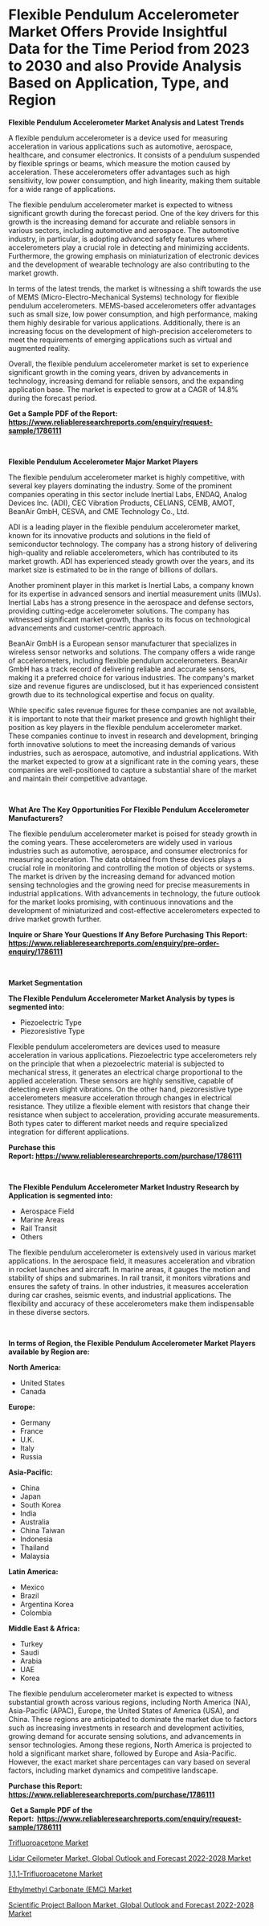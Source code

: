 <p><h1>Flexible Pendulum Accelerometer Market Offers Provide Insightful Data for the Time Period from 2023 to 2030 and also Provide Analysis Based on Application, Type, and Region</h1></p><p><strong>Flexible Pendulum Accelerometer Market Analysis and Latest Trends</strong></p>
<p><p>A flexible pendulum accelerometer is a device used for measuring acceleration in various applications such as automotive, aerospace, healthcare, and consumer electronics. It consists of a pendulum suspended by flexible springs or beams, which measure the motion caused by acceleration. These accelerometers offer advantages such as high sensitivity, low power consumption, and high linearity, making them suitable for a wide range of applications.</p><p>The flexible pendulum accelerometer market is expected to witness significant growth during the forecast period. One of the key drivers for this growth is the increasing demand for accurate and reliable sensors in various sectors, including automotive and aerospace. The automotive industry, in particular, is adopting advanced safety features where accelerometers play a crucial role in detecting and minimizing accidents. Furthermore, the growing emphasis on miniaturization of electronic devices and the development of wearable technology are also contributing to the market growth.</p><p>In terms of the latest trends, the market is witnessing a shift towards the use of MEMS (Micro-Electro-Mechanical Systems) technology for flexible pendulum accelerometers. MEMS-based accelerometers offer advantages such as small size, low power consumption, and high performance, making them highly desirable for various applications. Additionally, there is an increasing focus on the development of high-precision accelerometers to meet the requirements of emerging applications such as virtual and augmented reality.</p><p>Overall, the flexible pendulum accelerometer market is set to experience significant growth in the coming years, driven by advancements in technology, increasing demand for reliable sensors, and the expanding application base. The market is expected to grow at a CAGR of 14.8% during the forecast period.</p></p>
<p><strong>Get a Sample PDF of the Report:&nbsp; <a href="https://www.reliableresearchreports.com/enquiry/request-sample/1786111">https://www.reliableresearchreports.com/enquiry/request-sample/1786111</a></strong></p>
<p>&nbsp;</p>
<p><strong>Flexible Pendulum Accelerometer Major Market Players</strong></p>
<p><p>The flexible pendulum accelerometer market is highly competitive, with several key players dominating the industry. Some of the prominent companies operating in this sector include Inertial Labs, ENDAQ, Analog Devices Inc. (ADI), CEC Vibration Products, CELIANS, CEMB, AMOT, BeanAir GmbH, CESVA, and CME Technology Co., Ltd.</p><p>ADI is a leading player in the flexible pendulum accelerometer market, known for its innovative products and solutions in the field of semiconductor technology. The company has a strong history of delivering high-quality and reliable accelerometers, which has contributed to its market growth. ADI has experienced steady growth over the years, and its market size is estimated to be in the range of billions of dollars.</p><p>Another prominent player in this market is Inertial Labs, a company known for its expertise in advanced sensors and inertial measurement units (IMUs). Inertial Labs has a strong presence in the aerospace and defense sectors, providing cutting-edge accelerometer solutions. The company has witnessed significant market growth, thanks to its focus on technological advancements and customer-centric approach.</p><p>BeanAir GmbH is a European sensor manufacturer that specializes in wireless sensor networks and solutions. The company offers a wide range of accelerometers, including flexible pendulum accelerometers. BeanAir GmbH has a track record of delivering reliable and accurate sensors, making it a preferred choice for various industries. The company's market size and revenue figures are undisclosed, but it has experienced consistent growth due to its technological expertise and focus on quality.</p><p>While specific sales revenue figures for these companies are not available, it is important to note that their market presence and growth highlight their position as key players in the flexible pendulum accelerometer market. These companies continue to invest in research and development, bringing forth innovative solutions to meet the increasing demands of various industries, such as aerospace, automotive, and industrial applications. With the market expected to grow at a significant rate in the coming years, these companies are well-positioned to capture a substantial share of the market and maintain their competitive advantage.</p></p>
<p>&nbsp;</p>
<p><strong>What Are The Key Opportunities For Flexible Pendulum Accelerometer Manufacturers?</strong></p>
<p><p>The flexible pendulum accelerometer market is poised for steady growth in the coming years. These accelerometers are widely used in various industries such as automotive, aerospace, and consumer electronics for measuring acceleration. The data obtained from these devices plays a crucial role in monitoring and controlling the motion of objects or systems. The market is driven by the increasing demand for advanced motion sensing technologies and the growing need for precise measurements in industrial applications. With advancements in technology, the future outlook for the market looks promising, with continuous innovations and the development of miniaturized and cost-effective accelerometers expected to drive market growth further.</p></p>
<p><strong>Inquire or Share Your Questions If Any Before Purchasing This Report: <a href="https://www.reliableresearchreports.com/enquiry/pre-order-enquiry/1786111">https://www.reliableresearchreports.com/enquiry/pre-order-enquiry/1786111</a></strong></p>
<p>&nbsp;</p>
<p><strong>Market Segmentation</strong></p>
<p><strong>The Flexible Pendulum Accelerometer Market Analysis by types is segmented into:</strong></p>
<p><ul><li>Piezoelectric Type</li><li>Piezoresistive Type</li></ul></p>
<p><p>Flexible pendulum accelerometers are devices used to measure acceleration in various applications. Piezoelectric type accelerometers rely on the principle that when a piezoelectric material is subjected to mechanical stress, it generates an electrical charge proportional to the applied acceleration. These sensors are highly sensitive, capable of detecting even slight vibrations. On the other hand, piezoresistive type accelerometers measure acceleration through changes in electrical resistance. They utilize a flexible element with resistors that change their resistance when subject to acceleration, providing accurate measurements. Both types cater to different market needs and require specialized integration for different applications.</p></p>
<p><strong>Purchase this Report:&nbsp;<a href="https://www.reliableresearchreports.com/purchase/1786111">https://www.reliableresearchreports.com/purchase/1786111</a></strong></p>
<p>&nbsp;</p>
<p><strong>The Flexible Pendulum Accelerometer Market Industry Research by Application is segmented into:</strong></p>
<p><ul><li>Aerospace Field</li><li>Marine Areas</li><li>Rail Transit</li><li>Others</li></ul></p>
<p><p>The flexible pendulum accelerometer is extensively used in various market applications. In the aerospace field, it measures acceleration and vibration in rocket launches and aircraft. In marine areas, it gauges the motion and stability of ships and submarines. In rail transit, it monitors vibrations and ensures the safety of trains. In other industries, it measures acceleration during car crashes, seismic events, and industrial applications. The flexibility and accuracy of these accelerometers make them indispensable in these diverse sectors.</p></p>
<p>&nbsp;</p>
<p><strong>In terms of Region, the Flexible Pendulum Accelerometer Market Players available by Region are:</strong></p>
<p>
    <p> <strong> North America: </strong>
        <ul>
            <li>United States</li>
            <li>Canada</li>
        </ul>
        </p> 
    <p> <strong> Europe: </strong>
        <ul>
            <li>Germany</li>
            <li>France</li>
            <li>U.K.</li>
            <li>Italy</li>
            <li>Russia</li>
        </ul>
        </p> 
    <p> <strong> Asia-Pacific: </strong>
        <ul>
            <li>China</li>
            <li>Japan</li>
            <li>South Korea</li>
            <li>India</li>
            <li>Australia</li>
            <li>China Taiwan</li>
            <li>Indonesia</li>
            <li>Thailand</li>
            <li>Malaysia</li>
        </ul>
        </p> 
    <p> <strong> Latin America: </strong>
        <ul>
            <li>Mexico</li>
            <li>Brazil</li>
            <li>Argentina Korea</li>
            <li>Colombia</li>
        </ul>
        </p> 
    <p> <strong> Middle East & Africa: </strong>
        <ul>
            <li>Turkey</li>
            <li>Saudi</li>
            <li>Arabia</li>
            <li>UAE</li>
            <li>Korea</li>
        </ul>
    </p>
    </p>
<p><p>The flexible pendulum accelerometer market is expected to witness substantial growth across various regions, including North America (NA), Asia-Pacific (APAC), Europe, the United States of America (USA), and China. These regions are anticipated to dominate the market due to factors such as increasing investments in research and development activities, growing demand for accurate sensing solutions, and advancements in sensor technologies. Among these regions, North America is projected to hold a significant market share, followed by Europe and Asia-Pacific. However, the exact market share percentages can vary based on several factors, including market dynamics and competitive landscape.</p></p>
<p><strong>Purchase this Report: <a href="https://www.reliableresearchreports.com/purchase/1786111">https://www.reliableresearchreports.com/purchase/1786111</a></strong></p>
<p>&nbsp;<strong>Get a Sample PDF of the Report:&nbsp;&nbsp;<a href="https://www.reliableresearchreports.com/enquiry/request-sample/1786111">https://www.reliableresearchreports.com/enquiry/request-sample/1786111</a></strong></p>
<p><strong></strong></p>
<p><p><a href="https://www.linkedin.com/pulse/trifluoroacetone-market-share-amp-new-trends-analysis-report/">Trifluoroacetone Market</a></p><p><a href="https://medium.com/@tanaysamar7412/analyzing-lidar-ceilometer-market-global-outlook-and-forecast-2022-2028-market-global-industry-069476122224">Lidar Ceilometer Market, Global Outlook and Forecast 2022-2028 Market</a></p><p><a href="https://www.linkedin.com/pulse/111-trifluoroacetone-market-size-share-global-analysis-report/">1,1,1-Trifluoroacetone Market</a></p><p><a href="https://www.linkedin.com/pulse/ethylmethyl-carbonate-emc-market-insights-players-forecast-till/">Ethylmethyl Carbonate (EMC) Market</a></p><p><a href="https://medium.com/@hugthess010/scientific-project-balloon-market-global-outlook-and-forecast-2022-2028-market-competitive-c0acd564ffc6">Scientific Project Balloon Market, Global Outlook and Forecast 2022-2028 Market</a></p></p>
